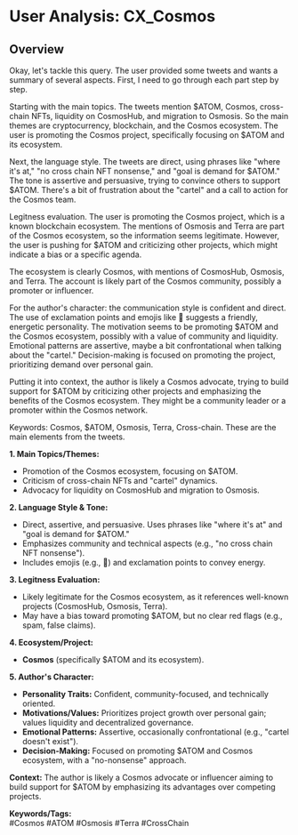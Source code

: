 # User Analysis: CX_Cosmos

## Overview

<think>
Okay, let's tackle this query. The user provided some tweets and wants a summary of several aspects. First, I need to go through each part step by step.

Starting with the main topics. The tweets mention $ATOM, Cosmos, cross-chain NFTs, liquidity on CosmosHub, and migration to Osmosis. So the main themes are cryptocurrency, blockchain, and the Cosmos ecosystem. The user is promoting the Cosmos project, specifically focusing on $ATOM and its ecosystem.

Next, the language style. The tweets are direct, using phrases like "where it's at," "no cross chain NFT nonsense," and "goal is demand for $ATOM." The tone is assertive and persuasive, trying to convince others to support $ATOM. There's a bit of frustration about the "cartel" and a call to action for the Cosmos team.

Legitness evaluation. The user is promoting the Cosmos project, which is a known blockchain ecosystem. The mentions of Osmosis and Terra are part of the Cosmos ecosystem, so the information seems legitimate. However, the user is pushing for $ATOM and criticizing other projects, which might indicate a bias or a specific agenda.

The ecosystem is clearly Cosmos, with mentions of CosmosHub, Osmosis, and Terra. The account is likely part of the Cosmos community, possibly a promoter or influencer.

For the author's character: the communication style is confident and direct. The use of exclamation points and emojis like 🫡 suggests a friendly, energetic personality. The motivation seems to be promoting $ATOM and the Cosmos ecosystem, possibly with a value of community and liquidity. Emotional patterns are assertive, maybe a bit confrontational when talking about the "cartel." Decision-making is focused on promoting the project, prioritizing demand over personal gain.

Putting it into context, the author is likely a Cosmos advocate, trying to build support for $ATOM by criticizing other projects and emphasizing the benefits of the Cosmos ecosystem. They might be a community leader or a promoter within the Cosmos network.

Keywords: Cosmos, $ATOM, Osmosis, Terra, Cross-chain. These are the main elements from the tweets.
</think>

**1. Main Topics/Themes:**  
- Promotion of the Cosmos ecosystem, focusing on $ATOM.  
- Criticism of cross-chain NFTs and "cartel" dynamics.  
- Advocacy for liquidity on CosmosHub and migration to Osmosis.  

**2. Language Style & Tone:**  
- Direct, assertive, and persuasive. Uses phrases like "where it's at" and "goal is demand for $ATOM."  
- Emphasizes community and technical aspects (e.g., "no cross chain NFT nonsense").  
- Includes emojis (e.g., 🫡) and exclamation points to convey energy.  

**3. Legitness Evaluation:**  
- Likely legitimate for the Cosmos ecosystem, as it references well-known projects (CosmosHub, Osmosis, Terra).  
- May have a bias toward promoting $ATOM, but no clear red flags (e.g., spam, false claims).  

**4. Ecosystem/Project:**  
- **Cosmos** (specifically $ATOM and its ecosystem).  

**5. Author's Character:**  
- **Personality Traits:** Confident, community-focused, and technically oriented.  
- **Motivations/Values:** Prioritizes project growth over personal gain; values liquidity and decentralized governance.  
- **Emotional Patterns:** Assertive, occasionally confrontational (e.g., "cartel doesn't exist").  
- **Decision-Making:** Focused on promoting $ATOM and Cosmos ecosystem, with a "no-nonsense" approach.  

**Context:** The author is likely a Cosmos advocate or influencer aiming to build support for $ATOM by emphasizing its advantages over competing projects.  

**Keywords/Tags:**  
#Cosmos #ATOM #Osmosis #Terra #CrossChain
